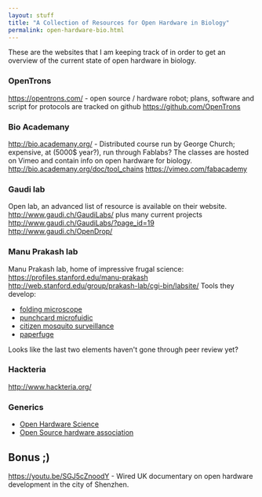 ```yaml
---
layout: stuff
title: "A Collection of Resources for Open Hardware in Biology"
permalink: open-hardware-bio.html
---
```


These are the websites that I am keeping track of in order to get an overview
of the current state of open hardware in biology.

### OpenTrons

<https://opentrons.com/> - open source / hardware robot; plans, software and
script for protocols are tracked on github <https://github.com/OpenTrons>

### Bio Academany

<http://bio.academany.org/> - Distributed course run by George Church;
expensive, at (5000$ year?), run through Fablabs? The classes are hosted on Vimeo
and contain info on open hardware for biology.
<http://bio.academany.org/doc/tool_chains>
<https://vimeo.com/fabacademy>

### Gaudi lab

Open lab, an advanced list of resource is available on their website.
<http://www.gaudi.ch/GaudiLabs/> plus many current projects <http://www.gaudi.ch/GaudiLabs/?page_id=19>
<http://www.gaudi.ch/OpenDrop/>

### Manu Prakash lab

Manu Prakash lab, home of impressive frugal science:
<https://profiles.stanford.edu/manu-prakash>
<http://web.stanford.edu/group/prakash-lab/cgi-bin/labsite/>
Tools they develop:

- [folding microscope](https://www.foldscope.com/)
- [punchcard microfuidic](https://arxiv.org/abs/1408.4874)
- [citizen mosquito surveillance](http://biorxiv.org/content/early/2017/03/25/120519)
- [paperfuge](http://biorxiv.org/content/early/2016/08/30/072207)

Looks like the last two elements haven't gone through peer review yet?

### Hackteria

<http://www.hackteria.org/>

### Generics

- [Open Hardware Science](http://openhardware.science/)
- [Open Source hardware association](https://www.oshwa.org/)

## Bonus ;)
<https://youtu.be/SGJ5cZnoodY> - Wired UK documentary on open
hardware development in the city of Shenzhen.
